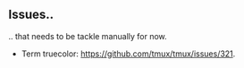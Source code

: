 ## Issues..

.. that needs to be tackle manually for now.

- Term truecolor: https://github.com/tmux/tmux/issues/321.
